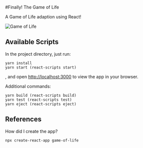 #Finally! The Game of Life

A Game of Life adaption using React!

![Game of Life](https://gph.is/g/4ogD2L4)

## Available Scripts

In the project directory, just run:
    
    yarn install
    yarn start (react-scripts start)
    
, and open [http://localhost:3000](http://localhost:3000) to view the app in your browser.
    
Additional commands:

    yarn build (react-scripts build)
    yarn test (react-scripts test)
    yarn eject (react-scripts eject)

## References

How did I create the app?

    npx create-react-app game-of-life